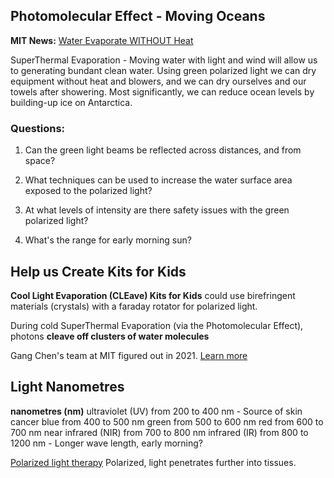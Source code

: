## Photomolecular Effect - Moving Oceans

**MIT News:** [Water Evaporate WITHOUT Heat](https://youtu.be/17Y82tJDk2o?si=NTd8OrYJcbRvYvld&t=488)

SuperThermal Evaporation - Moving water with light and wind will allow us to generating bundant clean water. Using green polarized light we can dry equipment without heat and blowers, and we can dry ourselves and our towels after showering. Most significantly, we can reduce ocean levels by building-up ice on Antarctica.

### Questions:

1. Can the green light beams be reflected across distances, and from space?

2. What techniques can be used to increase the water surface area exposed to the polarized light?

3. At what levels of intensity are there safety issues with the green polarized light?

4. What's the range for early morning sun?

## Help us Create Kits for Kids

**Cool Light Evaporation (CLEave) Kits for Kids** could use birefringent materials (crystals) with a faraday rotator for polarized light.

During cold SuperThermal Evaporation (via the Photomolecular Effect), photons **cleave off clusters of water molecules**

Gang Chen's team at MIT figured out in 2021. [Learn more](https://news.mit.edu/2023/surprising-finding-light-makes-water-evaporate-without-heat-1031)

## Light Nanometres

**nanometres (nm)**
ultraviolet (UV) from 200 to 400 nm - Source of skin cancer
blue from 400 to 500 nm
green from 500 to 600 nm
red from 600 to 700 nm
near infrared (NIR) from 700 to 800 nm
infrared (IR) from 800 to 1200 nm - Longer wave length, early morning?

[Polarized light therapy](https://www.ncbi.nlm.nih.gov/pmc/articles/PMC7065605/) Polarized, light penetrates further into tissues.